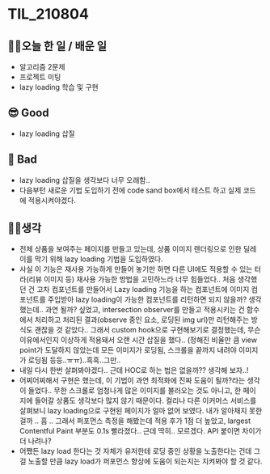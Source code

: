 # TIL_210804

## 👩‍💻오늘 한 일 / 배운 일

- 알고리즘 2문제
- 프로젝트 미팅
- lazy loading 학습 및 구현

## 😎 Good

- lazy loading 삽질

## 🤢 Bad

- lazy loading 삽질을 생각보다 너무 오래함..
- 다음부턴 새로운 기법 도입하기 전에 code sand box에서 테스트 하고 실제 코드에 적용시켜야겠다.

## 🏃‍♀️생각

- 전체 상품을 보여주는 페이지를 만들고 있는데, 상품 이미지 렌더링으로 인한 딜레이를 막기 위해 lazy loading 기법을 도입하였다.
- 사실 이 기능은 재사용 가능하게 만들어 놓기만 하면 다른 UI에도 적용할 수 있는 터라(리뷰 이미지 등) 재사용 가능한 방법을 고민하느라 너무 힘들었다.. 처음 생각했던 건 고차 컴포넌트를 만들어서 Lazy loading 기능을 하는 컴포넌트에 이미지 컴포넌트를 주입받아 lazy loading이 가능한 컴포넌트를 리턴하면 되지 않을까? 생각했는데.. 과연 될까? 싶었고, intersection observer를 만들고 적용시키는 건 함수에서 처리하고 처리된 결과(observe 중인 요소, 로딩된 img url)만 리턴해주는 방식도 괜찮을 것 같았다.. 그래서 custom hook으로 구현해보기로 결정했는데,
  무슨 이유에서인지 이상하게 적용돼서 오랜 시간 삽질을 했다.. (정해진 비율만 큼 view point가 도달하지 않았는데 모든 이미지가 로딩됨, 스크롤을 끝까지 내려야 이미지가 로딩됨 등등..ㅠㅠ)..흑흑..그만..
- 내일 다시 한번 살펴봐야겠다.. 근데 HOC로 하는 법은 없을까?? 생각해 보자..!
- 어찌어찌해서 구현은 했는데, 이 기법이 과연 최적화에 진짜 도움이 될까?라는 생각이 들었다.. 무한 스크롤로 엄청나게 많은 이미지를 불러오는 것도 아니고, 한 페이지에 들어갈 상품도 생각보다 많지 않기 때문이다. 컬리나 다른 이커머스 서비스를 살펴보니 lazy loading으로 구현된 페이지가 얼마 없어 보였다. 내가 알아채지 못한 걸까 .. 흠 .. 그래서 퍼포먼스 측정을 해봤는데 적용 후가 1점 더 높았고, largest Contentful Paint 부분도 0.1s 빨라졌다.. 근데 딱히.. 모르겠다. API 붙이면 차이가 더 나려나?
- 어쨌든 lazy load 한다는 것 자체가 유저한테 로딩 중인 상황을 노출한다는 건데 그걸 노출할 만큼 lazy load가 퍼포먼스 향상에 도움이 되는지는 지켜봐야 할 것 같다.
